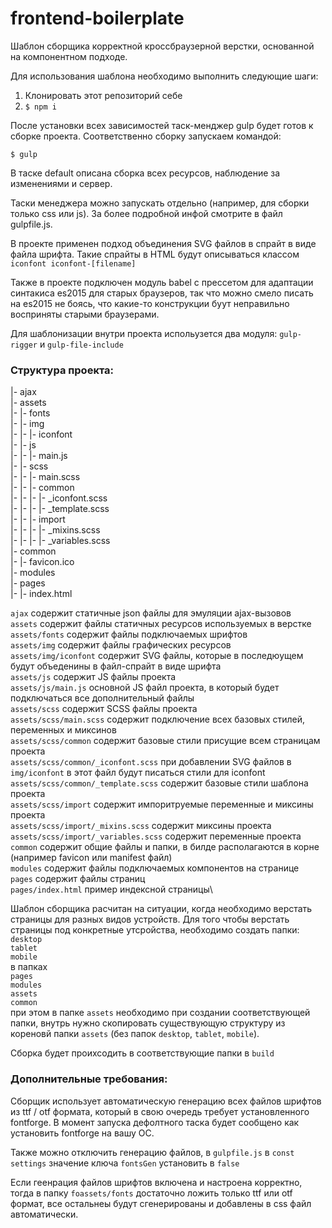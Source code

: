 # frontend-boilerplate
Шаблон сборщика корректной кроссбраузерной верстки, основанной на компонентном подходе.

Для использования шаблона необходимо выполнить следующие шаги:

1. Клонировать этот репозиторий себе
2. ```$ npm i```

После установки всех зависимостей таск-менджер gulp будет готов к сборке проекта. Соответственно сборку запускаем командой:

```$ gulp```

В таске default описана сборка всех ресурсов, наблюдение за изменениями и сервер.

Таски менеджера можно запускать отдельно (например, для сборки только css или js). За более подробной инфой смотрите в файл gulpfile.js.

В проекте применен подход объединения SVG файлов в спрайт в виде файла шрифта. Такие спрайты в HTML будут описываться классом ```iconfont iconfont-[filename]```

Также в проекте подключен модуль babel с прессетом для адаптации синтакиса es2015 для старых браузеров, так что можно смело писать на es2015 не боясь, что какие-то конструкции буут неправильно восприняты старыми браузерами.

Для шаблонизации внутри проекта испольузется два модуля:
```gulp-rigger```
и
```gulp-file-include```

### Структура проекта:

|- ajax\
|- assets\
|- |- fonts\
|- |- img\
|- |- |- iconfont\
|- |- js\
|- |- |- main.js\
|- |- scss\
|- |- |- main.scss\
|- |- |- common\
|- |- |- |- _iconfont.scss\
|- |- |- |- _template.scss\
|- |- |- import\
|- |- |- |- _mixins.scss\
|- |- |- |- _variables.scss\
|- common\
|- |- favicon.ico\
|- modules\
|- pages\
|- |- index.html

```ajax``` содержит статичные json файлы для эмуляции ajax-вызовов\
```assets``` содержит файлы статичных ресурсов используемых в верстке\
```assets/fonts``` содержит файлы подключаемых шрифтов\
```assets/img``` содержит файлы графических ресурсов\
```assets/img/iconfont``` содержит SVG файлы, которые в последюущем будут объеденины в файл-спрайт в виде шрифта\
```assets/js``` содержит JS файлы проекта\
```assets/js/main.js``` основной JS файл проекта, в который будет подключаться все дополнительный файлы\
```assets/scss``` содержит SCSS файлы проекта\
```assets/scss/main.scss``` содержит подключение всех базовых стилей, переменных и миксинов\
```assets/scss/common``` содержит базовые стили присущие всем страницам проекта\
```assets/scss/common/_iconfont.scss``` при добавлении SVG файлов в ```img/iconfont``` в этот файл будут писаться стили для iconfont\
```assets/scss/common/_template.scss``` содержит базовые стили шаблона проекта\
```assets/scss/import``` содержит импоритруемые переменные и миксины проекта\
```assets/scss/import/_mixins.scss``` содержит миксины проекта\
```assets/scss/import/_variables.scss``` содержит переменные проекта\
```common``` содержит общие файлы и папки, в билде располагаются в корне (например favicon или manifest файл)\
```modules``` содержит файлы подключаемых компонентов на странице\
```pages``` содержит файлы страниц\
```pages/index.html``` пример индексной страницы\

Шаблон сборщика расчитан на ситуации, когда необходимо верстать страницы для разных видов устройств. Для того чтобы верстать страницы под конкретные утсройства, необходимо создать папки:\
```desktop```\
```tablet```\
```mobile```\
в папках \
```pages```\
```modules```\
```assets```\
```common```\
при этом в папке ```assets``` необходимо при создании соответствующей папки, внутрь нужно скопировать существующую структуру из кореновй папки ```assets``` (без папок ```desktop```, ```tablet```, ```mobile```).

Сборка будет проихсодить в соответствующие папки в ```build```

### Дополнительные требования:

Сборщик использует автоматическую генерацию всех файлов шрифтов из ttf / otf формата, который в свою очередь требует установленного fontforge. В момент запуска дефолтного таска будет сообщено как установить fontforge на вашу ОС.

Также можно отключить генерацию файлов, в ```gulpfile.js``` в ```const settings``` значение ключа ```fontsGen``` установить в ```false```

Если геенрация файлов шрифтов включена и настроена корректно, тогда в папку ```foassets/fonts``` достаточно ложить только ttf или otf формат, все остальнеы будут сгенерированы и добавлены в css файл автоматически.